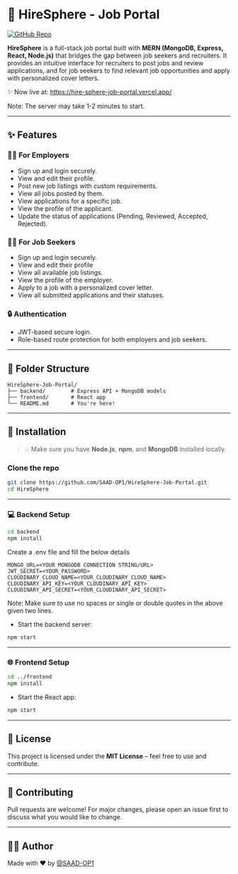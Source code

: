 # 💼 HireSphere - Job Portal

[![GitHub Repo](https://img.shields.io/badge/HireSphere-Job_Portal-blue?style=flat-square&logo=github)](https://github.com/SAAD-OP1/HireSphere-Job-Portal)

**HireSphere** is a full-stack job portal built with **MERN (MongoDB, Express, React, Node.js)** that bridges the gap between job seekers and recruiters. It provides an intuitive interface for recruiters to post jobs and review applications, and for job seekers to find relevant job opportunities and apply with personalized cover letters.

✨ Now live at: https://hire-sphere-job-portal.vercel.app/

Note: The server may take 1-2 minutes to start.

---

## ✨ Features

### 👨‍💼 For Employers
- Sign up and login securely.
- View and edit their profile.
- Post new job listings with custom requirements.
- View all jobs posted by them.
- View applications for a specific job.
- View the profile of the applicant.
- Update the status of applications (Pending, Reviewed, Accepted, Rejected).

### 👨‍🔧 For Job Seekers
- Sign up and login securely.
- View and edit their profile
- View all available job listings.
- View the profile of the employer.
- Apply to a job with a personalized cover letter.
- View all submitted applications and their statuses.

### 🔒 Authentication
- JWT-based secure login.
- Role-based route protection for both employers and job seekers.

---

## 📁 Folder Structure

```plaintext
HireSphere-Job-Portal/
├── backend/        # Express API + MongoDB models
├── frontend/       # React app
└── README.md       # You're here!
```

---

## 🚀 Installation

> 💡 Make sure you have **Node.js**, **npm**, and **MongoDB** installed locally.

### Clone the repo

```bash
git clone https://github.com/SAAD-OP1/HireSphere-Job-Portal.git
cd HireSphere
```

---

### 💻 Backend Setup

```bash
cd backend
npm install
```

Create a .env file and fill the below details 
```
MONGO_URL=<YOUR MONGODB CONNECTION STRING/URL>
JWT_SECRET=<YOUR_PASSWORD>
CLOUDINARY_CLOUD_NAME=<YOUR_CLOUDINARY_CLOUD_NAME>
CLOUDINARY_API_KEY=<YOUR_CLOUDINARY_API_KEY>
CLOUDINARY_API_SECRET=<YOUR_CLOUDINARY_API_SECRET>
```

Note: Make sure to use no spaces or single or double quotes in the above given two lines.

- Start the backend server:

```bash
npm start
```

---

### 🌐 Frontend Setup

```bash
cd ../frontend
npm install
```

- Start the React app:

```bash
npm start
```

---

## 📄 License

This project is licensed under the **MIT License** – feel free to use and contribute.

---

## 🙌 Contributing

Pull requests are welcome! For major changes, please open an issue first to discuss what you would like to change.

---

## 🧑‍💻 Author

Made with ❤️ by [@SAAD-OP1](https://github.com/SAAD-OP1)


